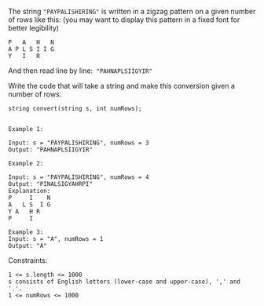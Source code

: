 The string ```"PAYPALISHIRING"``` is written in a zigzag pattern on a given number of rows like this: (you may want to display this pattern in a fixed font for better legibility)
```
P   A   H   N
A P L S I I G
Y   I   R
```
And then read line by line:``` "PAHNAPLSIIGYIR"```

Write the code that will take a string and make this conversion given a number of rows:
```
string convert(string s, int numRows);
 ```
 ```

Example 1:

Input: s = "PAYPALISHIRING", numRows = 3
Output: "PAHNAPLSIIGYIR"
```
```
Example 2:

Input: s = "PAYPALISHIRING", numRows = 4
Output: "PINALSIGYAHRPI"
Explanation:
P     I    N
A   L S  I G
Y A   H R
P     I
```
```
Example 3:
Input: s = "A", numRows = 1
Output: "A"
 ```

Constraints:
```
1 <= s.length <= 1000
s consists of English letters (lower-case and upper-case), ',' and '.'.
1 <= numRows <= 1000
```
